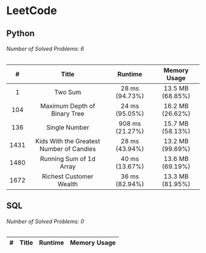 # LeetCode
## Python
###### Number of Solved Problems: 6
|#|Title|Runtime|Memory Usage|
|:---:|:---:|:---:|:---:|
|1|Two Sum|28 ms (94.73%)|13.5 MB (68.85%)|
|104|Maximum Depth of Binary Tree|24 ms (95.05%)|16.2 MB (26.62%)|
|136|Single Number|908 ms (21.27%)|15.7 MB (58.13%)|
|1431|Kids With the Greatest Number of Candies|28 ms (43.94%)|13.2 MB (99.69%)|
|1480|Running Sum of 1d Array|40 ms (13.67%)|13.6 MB (69.19%)|
|1672|Richest Customer Wealth|36 ms (82.94%)|13.3 MB (81.95%)|

## SQL
###### Number of Solved Problems: 0
|#|Title|Runtime|Memory Usage|
|:---:|:---:|:---:|:---:|

